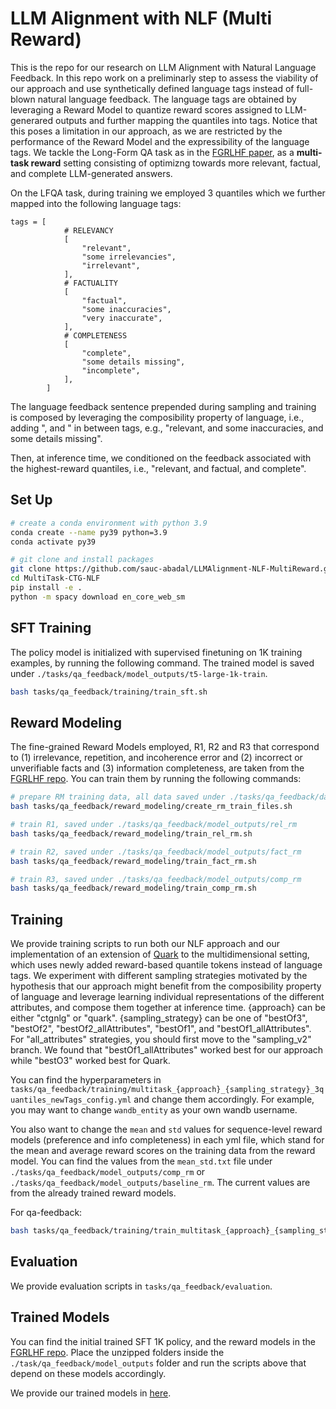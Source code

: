 # LLM Alignment with NLF (Multi Reward)

This is the repo for our research on LLM Alignment with Natural Language Feedback. In this repo work on a preliminarly step to assess the viability of our approach and use synthetically defined language tags instead of full-blown natural language feedback. The language tags are obtained by leveraging a Reward Model to quantize reward scores assigned to LLM-generared outputs and further mapping the quantiles into tags. Notice that this poses a limitation in our approach, as we are restricted by the performance of the Reward Model and the expressibility of the language tags. We tackle the Long-Form QA task as in the [FGRLHF paper](https://arxiv.org/pdf/2306.01693.pdf), as a **multi-task reward** setting consisting of optimizng towards more relevant, factual, and complete LLM-generated answers.

On the LFQA task, during training we employed 3 quantiles which we further mapped into the following language tags:

```
tags = [
            # RELEVANCY
            [
                "relevant",
                "some irrelevancies",
                "irrelevant",
            ],
            # FACTUALITY
            [
                "factual",
                "some inaccuracies",
                "very inaccurate",
            ],
            # COMPLETENESS
            [
                "complete",
                "some details missing",
                "incomplete",
            ],
        ]
```
The language feedback sentence prepended during sampling and training is composed by leveraging the composibility property of language, i.e., adding ", and " in between tags, e.g., "relevant, and some inaccuracies, and some details missing".

Then, at inference time, we conditioned on the feedback associated with the highest-reward quantiles, i.e., "relevant, and factual, and complete".

## Set Up
```bash
# create a conda environment with python 3.9
conda create --name py39 python=3.9
conda activate py39 

# git clone and install packages
git clone https://github.com/sauc-abadal/LLMAlignment-NLF-MultiReward.git
cd MultiTask-CTG-NLF
pip install -e .
python -m spacy download en_core_web_sm
```

## SFT Training
The policy model is initialized with supervised finetuning on 1K training examples, by running the following command. The trained model is saved under `./tasks/qa_feedback/model_outputs/t5-large-1k-train`.

```bash
bash tasks/qa_feedback/training/train_sft.sh
```

## Reward Modeling
The fine-grained Reward Models employed, R1, R2 and R3 that correspond to (1) irrelevance, repetition, and incoherence error and (2) incorrect or unverifiable facts and (3) information completeness, are taken from the [FGRLHF repo](https://github.com/allenai/FineGrainedRLHF). You can train them by running the following commands:

```bash
# prepare RM training data, all data saved under ./tasks/qa_feedback/data
bash tasks/qa_feedback/reward_modeling/create_rm_train_files.sh

# train R1, saved under ./tasks/qa_feedback/model_outputs/rel_rm
bash tasks/qa_feedback/reward_modeling/train_rel_rm.sh

# train R2, saved under ./tasks/qa_feedback/model_outputs/fact_rm
bash tasks/qa_feedback/reward_modeling/train_fact_rm.sh

# train R3, saved under ./tasks/qa_feedback/model_outputs/comp_rm
bash tasks/qa_feedback/reward_modeling/train_comp_rm.sh
```

## Training
We provide training scripts to run both our NLF approach and our implementation of an extension of [Quark](https://github.com/GXimingLu/Quark) to the multidimensional setting, which uses newly added reward-based quantile tokens instead of language tags. We experiment with different sampling strategies motivated by the hypothesis that our approach might benefit from the composibility property of language and leverage learning individual representations of the different attributes, and compose them together at inference time. {approach} can be either "ctgnlg" or "quark". {sampling_strategy} can be one of "bestOf3", "bestOf2", "bestOf2_allAttributes", "bestOf1", and "bestOf1_allAttributes". For "all_attributes" strategies, you should first move to the "sampling_v2" branch. We found that "bestOf1_allAttributes" worked best for our approach while "bestO3" worked best for Quark.

You can find the hyperparameters in  `tasks/qa_feedback/training/multitask_{approach}_{sampling_strategy}_3quantiles_newTags_config.yml` and change them accordingly. For example, you may want to change `wandb_entity` as your own wandb username. 

You also want to change the `mean` and `std` values for sequence-level reward models (preference and info completeness) in each yml file, which stand for the mean and average reward scores on the training data from the reward model. You can find the values from the `mean_std.txt` file under `./tasks/qa_feedback/model_outputs/comp_rm` or `./tasks/qa_feedback/model_outputs/baseline_rm`. The current values are from the already trained reward models.

For qa-feedback:
```bash
bash tasks/qa_feedback/training/train_multitask_{approach}_{sampling_strategy}_3quantiles_newTags.sh --config tasks/qa_feedback/training/multitask_{approach}_{sampling_strategy}_3quantiles_newTags_config.yml
```

## Evaluation
We provide evaluation scripts in `tasks/qa_feedback/evaluation`.

## Trained Models

You can find the initial trained SFT 1K policy, and the reward models in the [FGRLHF repo](https://github.com/allenai/FineGrainedRLHF). Place the unzipped folders inside the `./task/qa_feedback/model_outputs` folder and run the scripts above that depend on these models accordingly. 

We provide our trained models in [here](link).
